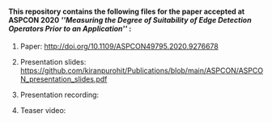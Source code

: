 #### This repository contains the following files for the paper accepted at ASPCON 2020 *''Measuring the Degree of Suitability of Edge Detection Operators Prior to an Application''* :

1. Paper: http://doi.org/10.1109/ASPCON49795.2020.9276678

2. Presentation slides: https://github.com/kiranpurohit/Publications/blob/main/ASPCON/ASPCON_presentation_slides.pdf

3. Presentation recording: 

4. Teaser video: 
